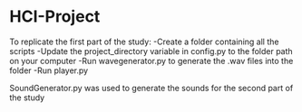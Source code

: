 # HCI-Project
To replicate the first part of the study: 
-Create a folder containing all the scripts
-Update the project_directory variable in config.py to the folder path on your computer
-Run wavegenerator.py to generate the .wav files into the folder
-Run player.py 

SoundGenerator.py was used to generate the sounds for the second part of the study
